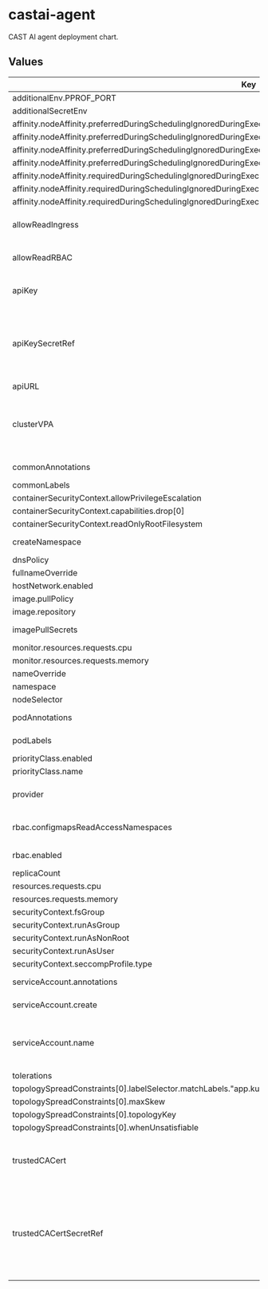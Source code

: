 # castai-agent

CAST AI agent deployment chart.

## Values

| Key | Type | Default | Description |
|-----|------|---------|-------------|
| additionalEnv.PPROF_PORT | string | `"6060"` |  |
| additionalSecretEnv | object | `{}` |  |
| affinity.nodeAffinity.preferredDuringSchedulingIgnoredDuringExecution[0].preference.matchExpressions[0].key | string | `"provisioner.cast.ai/managed-by"` |  |
| affinity.nodeAffinity.preferredDuringSchedulingIgnoredDuringExecution[0].preference.matchExpressions[0].operator | string | `"In"` |  |
| affinity.nodeAffinity.preferredDuringSchedulingIgnoredDuringExecution[0].preference.matchExpressions[0].values[0] | string | `"cast.ai"` |  |
| affinity.nodeAffinity.preferredDuringSchedulingIgnoredDuringExecution[0].weight | int | `100` |  |
| affinity.nodeAffinity.requiredDuringSchedulingIgnoredDuringExecution.nodeSelectorTerms[0].matchExpressions[0].key | string | `"kubernetes.io/os"` |  |
| affinity.nodeAffinity.requiredDuringSchedulingIgnoredDuringExecution.nodeSelectorTerms[0].matchExpressions[0].operator | string | `"NotIn"` |  |
| affinity.nodeAffinity.requiredDuringSchedulingIgnoredDuringExecution.nodeSelectorTerms[0].matchExpressions[0].values[0] | string | `"windows"` |  |
| allowReadIngress | bool | `true` | Allow to read ingress resources. Needed for k8s security and compliance. |
| allowReadRBAC | bool | `true` | Allow to read rbac resources. Required for security and k8s compliance reporting. |
| apiKey | string | `""` | Token to be used for authorizing agent access to the API. |
| apiKeySecretRef | string | `""` | Name of secret with Token to be used for authorizing agent access to the API apiKey and apiKeySecretRef are mutually exclusive The referenced secret must provide the token in .data["API_KEY"]. |
| apiURL | string | `"https://api.cast.ai"` | URL to the CAST AI API server. |
| clusterVPA | object | `{"enabled":true,"pollPeriodSeconds":300,"repository":"registry.k8s.io/cpa/cpvpa","resources":{},"version":"v0.8.4"}` | Cluster proportional vertical autoscaler for the agent deployment https://github.com/kubernetes-sigs/cluster-proportional-vertical-autoscaler. |
| commonAnnotations | object | `{}` | Annotations to add to all resources. |
| commonLabels | object | `{}` | Labels to add to all resources. |
| containerSecurityContext.allowPrivilegeEscalation | bool | `false` |  |
| containerSecurityContext.capabilities.drop[0] | string | `"ALL"` |  |
| containerSecurityContext.readOnlyRootFilesystem | bool | `true` |  |
| createNamespace | bool | `true` | Specifies whether a namespace should be created. |
| dnsPolicy | string | `""` |  |
| fullnameOverride | string | `"castai-agent"` |  |
| hostNetwork.enabled | bool | `false` |  |
| image.pullPolicy | string | `"IfNotPresent"` |  |
| image.repository | string | `"us-docker.pkg.dev/castai-hub/library/agent"` |  |
| imagePullSecrets | object | `{}` | what secret should be used for pulling the image |
| monitor.resources.requests.cpu | string | `"100m"` |  |
| monitor.resources.requests.memory | string | `"128Mi"` |  |
| nameOverride | string | `""` |  |
| namespace | string | `"castai-agent"` |  |
| nodeSelector | object | `{}` |  |
| podAnnotations | object | `{}` | Annotations to be added to agent pods. |
| podLabels | object | `{}` | Labels to be added to agent pods. |
| priorityClass.enabled | bool | `true` |  |
| priorityClass.name | string | `"system-cluster-critical"` |  |
| provider | string | `""` | Name of the Kubernetes service provider one of: "eks", "gks", "aks", "kops". |
| rbac.configmapsReadAccessNamespaces | list | `["kube-system"]` | Namespaces to be granted access to the castai-agent for configmaps read access. |
| rbac.enabled | bool | `true` | Specifies whether a Clusterrole should be created. |
| replicaCount | int | `2` |  |
| resources.requests.cpu | string | `"100m"` |  |
| resources.requests.memory | string | `"128Mi"` |  |
| securityContext.fsGroup | int | `65532` |  |
| securityContext.runAsGroup | int | `65532` |  |
| securityContext.runAsNonRoot | bool | `true` |  |
| securityContext.runAsUser | int | `65532` |  |
| securityContext.seccompProfile.type | string | `"RuntimeDefault"` |  |
| serviceAccount.annotations | object | `{}` | Annotations to add to the service account. |
| serviceAccount.create | bool | `true` | Specifies whether a service account should be created. |
| serviceAccount.name | string | `""` | The name of the service account to use. If not set and create is true, a name is generated using the fullname template. |
| tolerations | object | `{}` |  |
| topologySpreadConstraints[0].labelSelector.matchLabels."app.kubernetes.io/name" | string | `"castai-agent"` |  |
| topologySpreadConstraints[0].maxSkew | int | `1` |  |
| topologySpreadConstraints[0].topologyKey | string | `"kubernetes.io/hostname"` |  |
| topologySpreadConstraints[0].whenUnsatisfiable | string | `"ScheduleAnyway"` |  |
| trustedCACert | string | `""` | CA certificate to add to agent's set of root certificate authorities that client will use when verifying server certificates. |
| trustedCACertSecretRef | string | `""` | Name of secret with CA certificate to be added to agent's set of root certificate authorities. trustedCACert and trustedCACertSecretRef are mutually exclusive. The referenced secret must provide the certificate in .data["TLS_CA_CERT_FILE"]. |